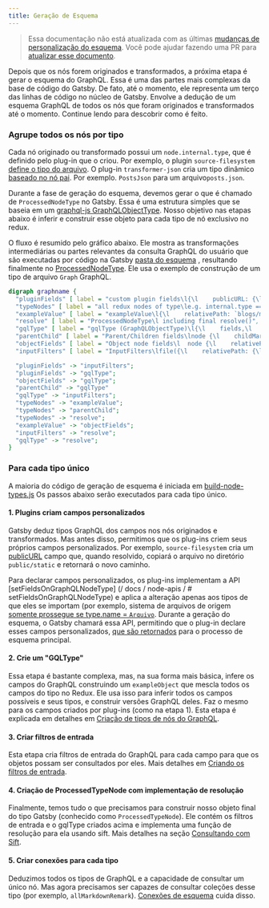 ```yaml
---
title: Geração de Esquema
---
```


> Essa documentação não está atualizada com as últimas [mudanças de personalização do esquema](/docs/schema-customization).
> Você pode ajudar fazendo uma PR para [atualizar esse documento](https://github.com/gatsbyjs/gatsby/issues/14228).

Depois que os nós forem originados e transformados, a próxima etapa é gerar o esquema do GraphQL. Essa é uma das partes mais complexas da base de código do Gatsby. De fato, até o momento, ele representa um terço das linhas de código no núcleo de Gatsby. Envolve a dedução de um esquema GraphQL de todos os nós que foram originados e transformados até o momento. Continue lendo para descobrir como é feito.

### Agrupe todos os nós por tipo

Cada nó originado ou transformado possui um `node.internal.type`, que é definido pelo plug-in que o criou. Por exemplo, o plugin `source-filesystem` [define o tipo do arquivo](https://github.com/gatsbyjs/gatsby/blob/master/packages/gatsby-source-filesystem/src/create-file-node.js#L46). O plug-in `transformer-json` cria um tipo dinâmico [baseado no nó pai](https://github.com/gatsbyjs/gatsby/blob/master/packages/gatsby-transformer-json/src/gatsby-node.js#L48). Por exemplo. `PostsJson` para um arquivo`posts.json`.

Durante a fase de geração do esquema, devemos gerar o que é chamado de `ProcessedNodeType` no Gatsby. Essa é uma estrutura simples que se baseia em um [graphql-js GraphQLObjectType](https://graphql.org/graphql-js/type/#graphqlobjecttype). Nosso objetivo nas etapas abaixo é inferir e construir esse objeto para cada tipo de nó exclusivo no redux.

O fluxo é resumido pelo gráfico abaixo. Ele mostra as transformações intermediárias ou partes relevantes da consulta GraphQL do usuário que são executadas por código na Gatsby [pasta do esquema](https://github.com/gatsbyjs/gatsby/tree/master/packages/gatsby/src/schema) , resultando finalmente no [ProcessedNodeType](https://github.com/gatsbyjs/gatsby/blob/master/packages/gatsby/src/schema/build-node-types.js#L182). Ele usa o exemplo de construção de um tipo de arquivo `Graph` GraphQL.

```dot
digraph graphname {
  "pluginFields" [ label = "custom plugin fields\l{\l    publicURL: {\l        type: GraphQLString,\l        resolve(file, a, c) { ... }\l    }\l}\l ", shape = box ];
  "typeNodes" [ label = "all redux nodes of type\le.g. internal.type === `File`", shape = "box" ];
  "exampleValue" [ label = "exampleValue\l{\l    relativePath: `blogs/my-blog.md`,\l    accessTime: 8292387234\l}\l ", shape = "box" ];
  "resolve" [ label = "ProcessedNodeType\l including final resolve()", shape = box ];
  "gqlType" [ label = "gqlType (GraphQLObjectType)\l{\l    fields,\l    name: `File`\l}\l ", shape = box ];
  "parentChild" [ label = "Parent/Children fields\lnode {\l    childMarkdownRemark { html }\l    parent { id }\l}\l ", shape = "box" ];
  "objectFields" [ label = "Object node fields\l  node {\l    relativePath,\l    accessTime\l}\l ", shape = "box" ];
  "inputFilters" [ label = "InputFilters\lfile({\l    relativePath: {\l        eq: `blogs/my-blog.md`\l    }\l})\l ", shape = box ]

  "pluginFields" -> "inputFilters";
  "pluginFields" -> "gqlType";
  "objectFields" -> "gqlType";
  "parentChild" -> "gqlType"
  "gqlType" -> "inputFilters";
  "typeNodes" -> "exampleValue";
  "typeNodes" -> "parentChild";
  "typeNodes" -> "resolve";
  "exampleValue" -> "objectFields";
  "inputFilters" -> "resolve";
  "gqlType" -> "resolve";
}
```

### Para cada tipo único

A maioria do código de geração de esquema é iniciada em [build-node-types.js](https://github.com/gatsbyjs/gatsby/blob/master/packages/gatsby/src/schema/build-node-types.js) Os passos abaixo serão executados para cada tipo único.

#### 1. Plugins criam campos personalizados

Gatsby deduz tipos GraphQL dos campos nos nós originados e transformados. Mas antes disso, permitimos que os plug-ins criem seus próprios campos personalizados. Por exemplo, `source-filesystem` cria um [publicURL](https://github.com/gatsbyjs/gatsby/blob/master/packages/gatsby-source-filesystem/src/extend-file-node.js#L11) campo que, quando resolvido, copiará o arquivo no diretório `public/static` e retornará o novo caminho.

Para declarar campos personalizados, os plug-ins implementam a API [setFieldsOnGraphQLNodeType] (/ docs / node-apis / # setFieldsOnGraphQLNodeType) e aplica a alteração apenas aos tipos de que eles se importam (por exemplo, sistema de arquivos de origem [somente prossegue se type.name = `Arquivo`](https://github.com/gatsbyjs/gatsby/blob/master/packages/gatsby-source-filesystem/src/extend-file-node.js#L6). Durante a geração do esquema, o Gatsby chamará essa API, permitindo que o plug-in declare esses campos personalizados, [que são retornados](https://github.com/gatsbyjs/gatsby/blob/master/packages/gatsby/src/schema/build-node-types.js#L151) para o processo de esquema principal.

#### 2. Crie um "GQLType"

Essa etapa é bastante complexa, mas, na sua forma mais básica, infere os campos do GraphQL construindo um `exampleObject` que mescla todos os campos do tipo no Redux. Ele usa isso para inferir todos os campos possíveis e seus tipos, e construir versões GraphQL deles. Faz o mesmo para os campos criados por plug-ins (como na etapa 1). Esta etapa é explicada em detalhes em [Criação de tipos de nós do GraphQL](/docs/schema-gql-type).

#### 3. Criar filtros de entrada

Esta etapa cria filtros de entrada do GraphQL para cada campo para que os objetos possam ser consultados por eles. Mais detalhes em [Criando os filtros de entrada](/docs/schema-input-gql).

#### 4. Criação de ProcessedTypeNode com implementação de resolução

Finalmente, temos tudo o que precisamos para construir nosso objeto final do tipo Gatsby (conhecido como `ProcessedTypeNode`). Ele contém os filtros de entrada e o gqlType criados acima e implementa uma função de resolução para ela usando sift. Mais detalhes na seção [Consultando com Sift](/docs/schema-sift).

#### 5. Criar conexões para cada tipo

Deduzimos todos os tipos de GraphQL e a capacidade de consultar um único nó. Mas agora precisamos ser capazes de consultar coleções desse tipo (por exemplo, `allMarkdownRemark`). [Conexões de esquema](/docs/schema-connections/) cuida disso.
